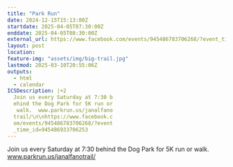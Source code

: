 ```yaml
---
title: "Park Run"
date: 2024-12-15T15:13:00Z
startdate: 2025-04-05T07:30:00Z
enddate: 2025-04-05T08:30:00Z
external_url: https://www.facebook.com/events/945486783706268/?event_time_id=945486933706253
layout: post
location: 
feature-img: "assets/img/big-trail.jpg"
lastmod: 2025-03-10T20:55:06Z
outputs:
  - html
  - calendar
ICSDescription: |+2
  Join us every Saturday at 7:30 b  ehind the Dog Park for 5K run or   walk.  www.parkrun.us/janalfano  trail/\n\nhttps://www.facebook.c  om/events/945486783706268/?event  _time_id=945486933706253
---
```


Join us every Saturday at 7&#58;30 behind the Dog Park for 5K run or walk.  www.parkrun.us/janalfanotrail/<br>
  <br>
  
